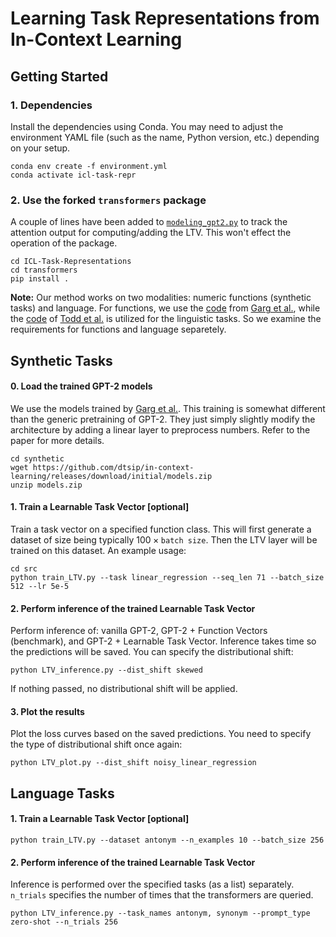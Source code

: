 # Learning Task Representations from In-Context Learning

## Getting Started

### 1. Dependencies
Install the dependencies using Conda. You may need to adjust the environment YAML file (such as the name, Python version, etc.) depending on your setup.
```
conda env create -f environment.yml
conda activate icl-task-repr
```

### 2. Use the forked ``transformers`` package 

A couple of lines have been added to [``modeling_gpt2.py``](https://github.com/huggingface/transformers/blob/main/src/transformers/models/gpt2/modeling_gpt2.py) to track the attention output for computing/adding the LTV. This won't effect the operation of the package. 
```
cd ICL-Task-Representations
cd transformers
pip install .
```

**Note:** Our method works on two modalities: numeric functions (synthetic tasks) and language. For functions, we use the [code](https://github.com/dtsip/in-context-learning) from [Garg et al.](https://arxiv.org/abs/2208.01066), while the [code](https://github.com/ericwtodd/function_vectors) of [Todd et al.](https://functions.baulab.info/) is utilized for the linguistic tasks. So we examine the requirements for functions and language separetely. 


## Synthetic Tasks
#### 0. Load the trained GPT-2 models
We use the models trained by [Garg et al.](https://arxiv.org/abs/2208.01066). This training is somewhat different than the generic pretraining of GPT-2. They just simply slightly modify the architecture by adding a linear layer to preprocess numbers. Refer to the paper for more details.
```
cd synthetic
wget https://github.com/dtsip/in-context-learning/releases/download/initial/models.zip
unzip models.zip
```

#### 1. Train a Learnable Task Vector [optional]
Train a task vector on a specified function class. This will first generate a dataset of size being typically $100 \times \texttt{batch size}$. Then the LTV layer will be trained on this dataset. An example usage:
```
cd src
python train_LTV.py --task linear_regression --seq_len 71 --batch_size 512 --lr 5e-5
```

#### 2. Perform inference of the trained Learnable Task Vector
Perform inference of: vanilla GPT-2, GPT-2 + Function Vectors (benchmark), and GPT-2 + Learnable Task Vector. Inference takes time so the predictions will be saved. You can specify the distributional shift:
```
python LTV_inference.py --dist_shift skewed
```
If nothing passed, no distributional shift will be applied.

#### 3. Plot the results
Plot the loss curves based on the saved predictions. You need to specify the type of distributional shift once again:
```
python LTV_plot.py --dist_shift noisy_linear_regression
```

## Language Tasks
#### 1. Train a Learnable Task Vector [optional]
```
python train_LTV.py --dataset antonym --n_examples 10 --batch_size 256
```

#### 2. Perform inference of the trained Learnable Task Vector
Inference is performed over the specified tasks (as a list) separately. ``n_trials`` specifies the number of times that the transformers are queried.
```
python LTV_inference.py --task_names antonym, synonym --prompt_type zero-shot --n_trials 256
```
